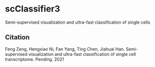 # scClassifier3
 Semi-supervised visualization and ultra-fast classification of single cells

## Citation
Feng Zeng, Hengxiao Ni, Fan Yang, Ting Chen, Jiahuai Han. Semi-supervised visualization and ultra-fast classification of single cell transcriptome. Pending. 2021

